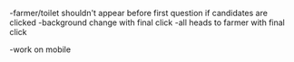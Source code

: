 -farmer/toilet shouldn't appear before first question if candidates are clicked
-background change with final click
-all heads to farmer with final click

-work on mobile
